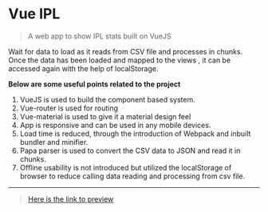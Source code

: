 # Vue IPL

> A web app to show IPL stats built on VueJS

Wait for data to load as it reads from CSV file and processes in chunks.
Once the data has been loaded and mapped to the views , it can be accessed again with the help of localStorage.

**Below are some useful points related to the project**
1. VueJS is used to build the component based system.
2. Vue-router is used for routing
3. Vue-material is used to give it a material design feel
4. App is responsive and can be used in any mobile devices.
5. Load time is reduced, through the introduction of Webpack and inbuilt bundler and minifier.
6. Papa parser is used to convert the CSV data to JSON and read it in chunks.
7. Offline usability is not introduced but utilized the localStorage of browser to reduce calling data reading and processing from csv file.

___
> [Here is the link to preview](https://abhishekbadola-ipl.netlify.com)
